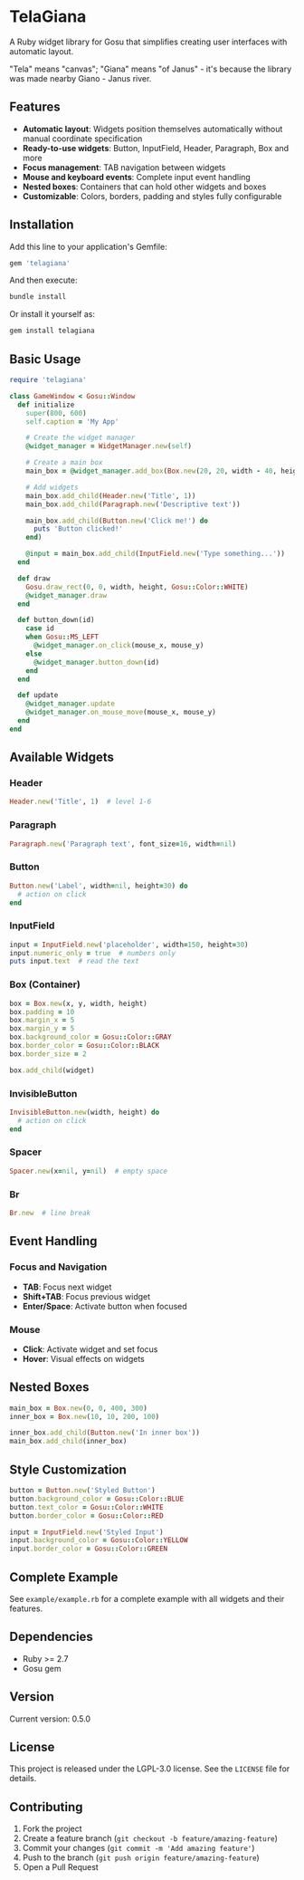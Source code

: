 # TelaGiana

A Ruby widget library for Gosu that simplifies creating user interfaces with automatic layout.

"Tela" means "canvas"; "Giana" means "of Janus" - it's because the library was made nearby Giano - Janus river.

## Features

- **Automatic layout**: Widgets position themselves automatically without manual coordinate specification
- **Ready-to-use widgets**: Button, InputField, Header, Paragraph, Box and more
- **Focus management**: TAB navigation between widgets
- **Mouse and keyboard events**: Complete input event handling
- **Nested boxes**: Containers that can hold other widgets and boxes
- **Customizable**: Colors, borders, padding and styles fully configurable

## Installation

Add this line to your application's Gemfile:

```ruby
gem 'telagiana'
```

And then execute:

```bash
bundle install
```

Or install it yourself as:

```bash
gem install telagiana
```

## Basic Usage

```ruby
require 'telagiana'

class GameWindow < Gosu::Window
  def initialize
    super(800, 600)
    self.caption = 'My App'

    # Create the widget manager
    @widget_manager = WidgetManager.new(self)

    # Create a main box
    main_box = @widget_manager.add_box(Box.new(20, 20, width - 40, height - 40))

    # Add widgets
    main_box.add_child(Header.new('Title', 1))
    main_box.add_child(Paragraph.new('Descriptive text'))

    main_box.add_child(Button.new('Click me!') do
      puts 'Button clicked!'
    end)

    @input = main_box.add_child(InputField.new('Type something...'))
  end

  def draw
    Gosu.draw_rect(0, 0, width, height, Gosu::Color::WHITE)
    @widget_manager.draw
  end

  def button_down(id)
    case id
    when Gosu::MS_LEFT
      @widget_manager.on_click(mouse_x, mouse_y)
    else
      @widget_manager.button_down(id)
    end
  end

  def update
    @widget_manager.update
    @widget_manager.on_mouse_move(mouse_x, mouse_y)
  end
end
```

## Available Widgets

### Header
```ruby
Header.new('Title', 1)  # level 1-6
```

### Paragraph
```ruby
Paragraph.new('Paragraph text', font_size=16, width=nil)
```

### Button
```ruby
Button.new('Label', width=nil, height=30) do
  # action on click
end
```

### InputField
```ruby
input = InputField.new('placeholder', width=150, height=30)
input.numeric_only = true  # numbers only
puts input.text  # read the text
```

### Box (Container)
```ruby
box = Box.new(x, y, width, height)
box.padding = 10
box.margin_x = 5
box.margin_y = 5
box.background_color = Gosu::Color::GRAY
box.border_color = Gosu::Color::BLACK
box.border_size = 2

box.add_child(widget)
```

### InvisibleButton
```ruby
InvisibleButton.new(width, height) do
  # action on click
end
```

### Spacer
```ruby
Spacer.new(x=nil, y=nil)  # empty space
```

### Br
```ruby
Br.new  # line break
```

## Event Handling

### Focus and Navigation
- **TAB**: Focus next widget
- **Shift+TAB**: Focus previous widget
- **Enter/Space**: Activate button when focused

### Mouse
- **Click**: Activate widget and set focus
- **Hover**: Visual effects on widgets

## Nested Boxes

```ruby
main_box = Box.new(0, 0, 400, 300)
inner_box = Box.new(10, 10, 200, 100)

inner_box.add_child(Button.new('In inner box'))
main_box.add_child(inner_box)
```

## Style Customization

```ruby
button = Button.new('Styled Button')
button.background_color = Gosu::Color::BLUE
button.text_color = Gosu::Color::WHITE
button.border_color = Gosu::Color::RED

input = InputField.new('Styled Input')
input.background_color = Gosu::Color::YELLOW
input.border_color = Gosu::Color::GREEN
```

## Complete Example

See `example/example.rb` for a complete example with all widgets and their features.

## Dependencies

- Ruby >= 2.7
- Gosu gem

## Version

Current version: 0.5.0

## License

This project is released under the LGPL-3.0 license. See the `LICENSE` file for details.

## Contributing

1. Fork the project
2. Create a feature branch (`git checkout -b feature/amazing-feature`)
3. Commit your changes (`git commit -m 'Add amazing feature'`)
4. Push to the branch (`git push origin feature/amazing-feature`)
5. Open a Pull Request
